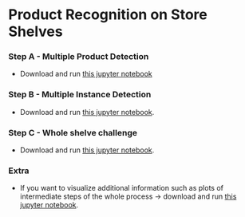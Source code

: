 # Product Recognition on Store Shelves


### Step A - Multiple Product Detection
- Download and run [this jupyter notebook](https://github.com/lucamarini22/Product-Recognition-on-Store-Shelves/blob/main/object_detection_project/stepA.ipynb)


### Step B - Multiple Instance Detection
- Download and run [this jupyter notebook](https://github.com/lucamarini22/Product-Recognition-on-Store-Shelves/blob/main/object_detection_project/stepB.ipynb).


### Step C - Whole shelve challenge
- Download and run [this jupyter notebook](https://github.com/lucamarini22/Product-Recognition-on-Store-Shelves/blob/main/object_detection_project/stepC.ipynb).

### Extra
- If you want to visualize additional information such as plots of intermediate steps of the whole process -> download and run [this jupyter notebook](https://github.com/lucamarini22/Product-Recognition-on-Store-Shelves/blob/main/object_detection_project/Product_Recognition_on_Store_Shelves.ipynb).